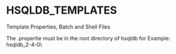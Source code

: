 # HSQLDB_TEMPLATES
Template Properties, Batch and Shell Files

The .propertie must be in  the root directory of hsqldb for Example: hsqldb_2-4-0\
